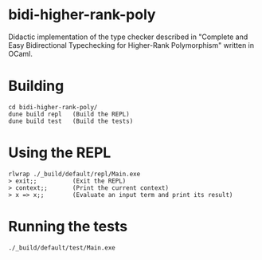 # bidi-higher-rank-poly
Didactic implementation of the type checker described in "Complete and Easy Bidirectional Typechecking for Higher-Rank Polymorphism" written in OCaml.

# Building
```text
cd bidi-higher-rank-poly/
dune build repl   (Build the REPL)
dune build test   (Build the tests)
```

# Using the REPL
```text
rlwrap ./_build/default/repl/Main.exe
> exit;;          (Exit the REPL)
> context;;       (Print the current context)
> x => x;;        (Evaluate an input term and print its result)
```

# Running the tests
```text
./_build/default/test/Main.exe
```
